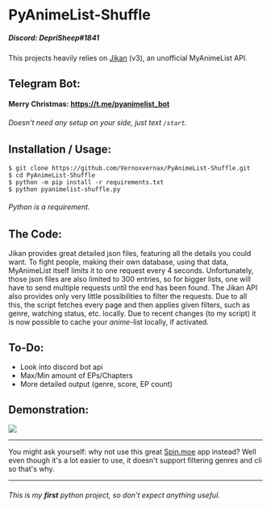 # PyAnimeList-Shuffle

##### Discord: DepriSheep#1841

This projects heavily relies on [Jikan](https://jikan.moe/) (v3), an unofficial MyAnimeList API.

## Telegram Bot:
#### Merry Christmas: https://t.me/pyanimelist_bot
###### Doesn't need any setup on your side, just text `/start`.

## Installation / Usage:
```
$ git clone https://github.com/Vernoxvernax/PyAnimeList-Shuffle.git
$ cd PyAnimeList-Shuffle
$ python -m pip install -r requirements.txt
$ python pyanimelist-shuffle.py
```
###### Python is a requirement.

## The Code:
Jikan provides great detailed json files, featuring all the details you could want.
To fight people, making their own database, using that data, MyAnimeList itself limits it to one request every 4 seconds.
Unfortunately, those json files are also limited to 300 entries, so for bigger lists, one will have to send multiple requests until the end has been found.
The Jikan API also provides only very little possibilities to filter the requests. Due to all this, the script fetches every page and then applies given filters, such as genre, watching status, etc. locally.
Due to recent changes (to my script) it is now possible to cache your _anime_-list locally, if activated.

## To-Do:
* Look into discord bot api
* Max/Min amount of EPs/Chapters
* More detailed output (genre, score, EP count)

## Demonstration:
![](https://i.imgur.com/nP7T9s7.png)
___
You might ask yourself: why not use this great [Spin.moe](https://spin.moe/) app instead?
Well even though it's a lot easier to use, it doesn't support filtering genres and cli so that's why.
___

###### This is my **first** python project, so don't expect anything useful.
